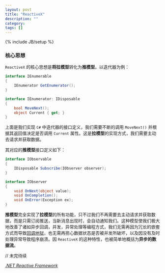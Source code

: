 ```yaml
---
layout: post
title: "ReactiveX"
description: ""
category: 
tags: []
---
```

{% include JB/setup %}

### 核心思想

`ReactiveX` 的核心思想是**将拉模型**转化为**推模型**。以迭代器为例：

```csharp
interface IEnumerable
{
    IEnumerator GetEnumerator();
}

interface IEnumerator: IDisposable
{
    bool MoveNext();
    object Current { get; }
}

```

上面是我们实现 `C#` 中迭代器的接口定义，我们需要不断的调用 `MoveNext()` 并根据其返回值决定是否调用 `Current` 属性。这是**拉模型**的实现方式，我们需要主动去请求并获取数据。

其对应的**推模型**接口定义如下：

```csharp
interface IObservable
{
    IDisposable Subscribe(IObserver observer);
}

interface IObserver
{
    void OnNext(object value);
    void OnCompletion();
    void OnError(Exception ex);
}
```

**推模型**完全实现了**拉模型**的所有功能，只不过我们不再需要去主动请求并获取数据，而是只需订阅推送，当新消息出现时，会自动通知我们。这种模型使我们极大地改善了诸如异步回调，并发，异常处理等编程方式，我们无需再因为冗长的嵌套方式而导致[回调地狱](http://callbackhell.com/)，也无需再担心数据状态是否被并发所破坏，以及因没有及时处理异常导致程序崩溃。因 `ReactiveX` 的这种特性，也被简单地概括为**异步的数据流**。

// 未完待续


[*.NET Reactive Framework*](https://www.youtube.com/watch?v=looJcaeboBY)